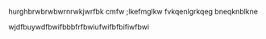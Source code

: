 
hurghbrwbrwbwrnrwkjwrfbk
cmfw	;lkefmglkw
fvkqenlgrkqeg
bneqknblkne



wjdfbuywdfbwifbbbfrfbwiufwifbfbifiwfbwi
